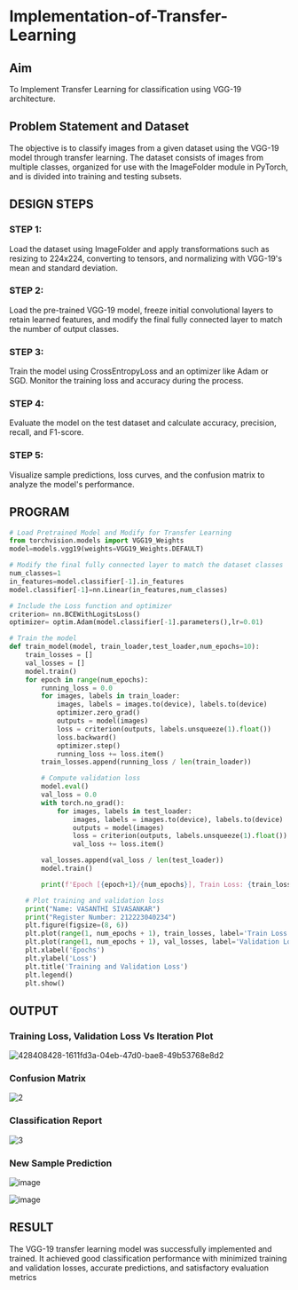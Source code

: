 # Implementation-of-Transfer-Learning


## Aim

To Implement Transfer Learning for classification using VGG-19 architecture.

## Problem Statement and Dataset

The objective is to classify images from a given dataset using the VGG-19 model through transfer learning. The dataset consists of images from multiple classes, organized for use with the ImageFolder module in PyTorch, and is divided into training and testing subsets.

## DESIGN STEPS

### STEP 1:
Load the dataset using ImageFolder and apply transformations such as resizing to 224x224, converting to tensors, and normalizing with VGG-19's mean and standard deviation.

### STEP 2:
Load the pre-trained VGG-19 model, freeze initial convolutional layers to retain learned features, and modify the final fully connected layer to match the number of output classes.

### STEP 3:
Train the model using CrossEntropyLoss and an optimizer like Adam or SGD. Monitor the training loss and accuracy during the process.

### STEP 4:
Evaluate the model on the test dataset and calculate accuracy, precision, recall, and F1-score.

### STEP 5:
Visualize sample predictions, loss curves, and the confusion matrix to analyze the model's performance. 

## PROGRAM

```python
# Load Pretrained Model and Modify for Transfer Learning
from torchvision.models import VGG19_Weights
model=models.vgg19(weights=VGG19_Weights.DEFAULT)

# Modify the final fully connected layer to match the dataset classes
num_classes=1
in_features=model.classifier[-1].in_features
model.classifier[-1]=nn.Linear(in_features,num_classes)

# Include the Loss function and optimizer
criterion= nn.BCEWithLogitsLoss()
optimizer= optim.Adam(model.classifier[-1].parameters(),lr=0.01)

# Train the model
def train_model(model, train_loader,test_loader,num_epochs=10):
    train_losses = []
    val_losses = []
    model.train()
    for epoch in range(num_epochs):
        running_loss = 0.0
        for images, labels in train_loader:
            images, labels = images.to(device), labels.to(device)
            optimizer.zero_grad()
            outputs = model(images)
            loss = criterion(outputs, labels.unsqueeze(1).float())
            loss.backward()
            optimizer.step()
            running_loss += loss.item()
        train_losses.append(running_loss / len(train_loader))

        # Compute validation loss
        model.eval()
        val_loss = 0.0
        with torch.no_grad():
            for images, labels in test_loader:
                images, labels = images.to(device), labels.to(device)
                outputs = model(images)
                loss = criterion(outputs, labels.unsqueeze(1).float())
                val_loss += loss.item()

        val_losses.append(val_loss / len(test_loader))
        model.train()

        print(f'Epoch [{epoch+1}/{num_epochs}], Train Loss: {train_losses[-1]:.4f}, Validation Loss: {val_losses[-1]:.4f}')

    # Plot training and validation loss
    print("Name: VASANTHI SIVASANKAR")
    print("Register Number: 212223040234")
    plt.figure(figsize=(8, 6))
    plt.plot(range(1, num_epochs + 1), train_losses, label='Train Loss', marker='o')
    plt.plot(range(1, num_epochs + 1), val_losses, label='Validation Loss', marker='s')
    plt.xlabel('Epochs')
    plt.ylabel('Loss')
    plt.title('Training and Validation Loss')
    plt.legend()
    plt.show()
```

## OUTPUT

### Training Loss, Validation Loss Vs Iteration Plot

![428408428-1611fd3a-04eb-47d0-bae8-49b53768e8d2](https://github.com/user-attachments/assets/0a7bbb04-e383-41a6-b90e-0c0f77c09587)


### Confusion Matrix

![2](https://github.com/user-attachments/assets/5614c3c4-a9c2-4503-8b74-e480ec7e41ec)


### Classification Report

![3](https://github.com/user-attachments/assets/29c563c2-5479-4363-82ef-a2e17c85cc7f)


### New Sample Prediction

![image](https://github.com/user-attachments/assets/aef58d88-c656-41c7-b2d6-4d3ca9bd35b3)

![image](https://github.com/user-attachments/assets/ea94fb22-c3db-401e-8185-f0091bd02bc1)

## RESULT

The VGG-19 transfer learning model was successfully implemented and trained. It achieved good classification performance with minimized training and validation losses, accurate predictions, and satisfactory evaluation metrics
